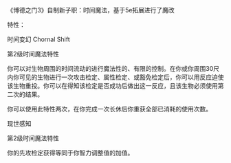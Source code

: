 《博德之门3》自制新子职：时间魔法，基于5e拓展进行了魔改

特性：

时间变幻 Chornal Shift

第2级时间魔法特性

你可以对生物周围的时间流动的进行魔法性的、有限的控制。在你或你周围30尺内你可见的生物进行一次攻击检定、属性检定、或豁免检定后，你可以用反应迫使该生物重投。你可以在得知该检定是否成功后做出这一反应，且该生物必须使用第二次的结果。

你可以使用此特性两次，在你完成一次长休后你重获全部已消耗的使用次数。




现世感知

第2级时间魔法特性

你的先攻检定获得等同于你智力调整值的加值。
